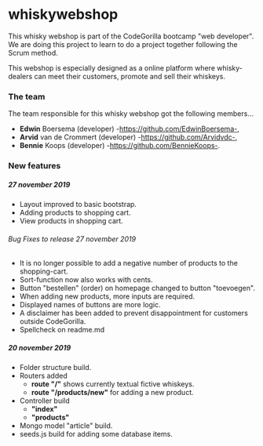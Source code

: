 # whiskywebshop

This whisky webshop is part of the CodeGorilla bootcamp "web developer".
We are doing this project to learn to do a project together following the Scrum method.

This webshop is especially designed as a online platform where whisky-dealers can meet their customers, promote and sell their whiskeys.

### The team
The team responsible for this whisky webshop got the following members...
* __Edwin__ Boersema (developer) -https://github.com/EdwinBoersema-,
* __Arvid__ van de Crommert (developer) -https://github.com/Arvidvdc-,
* __Bennie__ Koops (developer) -https://github.com/BennieKoops-.

### New features
##### 27 november 2019
* Layout improved to basic bootstrap.
* Adding products to shopping cart.
* View products in shopping cart.
###### Bug Fixes to release 27 november 2019
* It is no longer possible to add a negative number of products to the shopping-cart.
* Sort-function now also works with cents.
* Button "bestellen" (order) on homepage changed to button "toevoegen".
* When adding new products, more inputs are required.
* Displayed names of buttons are more logic.
* A disclaimer has been added to prevent disappointment for customers outside CodeGorilla.
* Spellcheck on readme.md

##### 20 november 2019
* Folder structure build.
* Routers added
	* __route "/"__ shows currently textual fictive whiskeys.
	* __route "/products/new"__ for adding a new product.
* Controller build
	* __"index"__
	* __"products"__
* Mongo model "article" build.
* seeds.js build for adding some database items.
